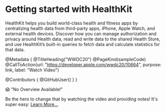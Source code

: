 # Getting started with HealthKit

HealthKit helps you build world-class health and fitness apps by centralizing health data from third-party apps, iPhone, Apple Watch, and external health devices. Discover how you can manage authorization and privacy around Health data, read and write data to the shared Health Store, and use HealthKit’s built-in queries to fetch data and calculate statistics for that data.

@Metadata {
   @TitleHeading("WWDC20")
   @PageKind(sampleCode)
   @CallToAction(url: "https://developer.apple.com/wwdc20/10664", purpose: link, label: "Watch Video")

   @Contributors {
      @GitHubUser(<replace this with your GitHub handle>)
   }
}

😱 "No Overview Available!"

Be the hero to change that by watching the video and providing notes! It's super easy:
 [Learn More…](https://wwdcnotes.github.io/WWDCNotes/documentation/wwdcnotes/contributing)
